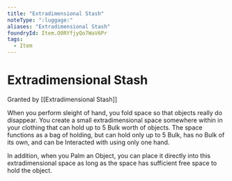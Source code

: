 ```yaml
---
title: "Extradimensional Stash"
noteType: ":luggage:"
aliases: "Extradimensional Stash"
foundryId: Item.O0RYfjyQo7WaV6Pr
tags:
  - Item
---
```


# Extradimensional Stash

Granted by [[Extradimensional Stash]]

When you perform sleight of hand, you fold space so that objects really do disappear. You create a small extradimensional space somewhere within in your clothing that can hold up to 5 Bulk worth of objects. The space functions as a bag of holding, but can hold only up to 5 Bulk, has no Bulk of its own, and can be Interacted with using only one hand.

In addition, when you Palm an Object, you can place it directly into this extradimensional space as long as the space has sufficient free space to hold the object.
